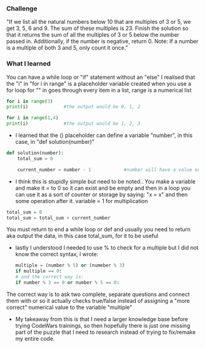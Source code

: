  ### Challenge 
"If we list all the natural numbers below 10 that are multiples of 3 or 5, we get 3, 5, 6 and 9. The sum of these multiples is 23.
Finish the solution so that it returns the sum of all the multiples of 3 or 5 below the number passed in.
Additionally, if the number is negative, return 0.
Note: If a number is a multiple of both 3 and 5, only count it once."


### What I learned ###
You can have a while loop or "if" statement without an "else"
 I realised that the "i" in "for i in range"    is a placeholder variable created when you use a for loop
  for "" in    goes through every item in a list, range is a numerical list 
```Python
for i in range(3)
print(i)             #the output would be 0, 1, 2

for i in range(1,4)
print(i)             #the output would be 1, 2, 3
```

- I learned that the () placeholder can define a variable "number", in this case, in "def solution(number)"
```Python
def solution(number):
    total_sum = 0

    current_number = number - 1            #number will have a value once the function is called
```

- I think this is stupidly simple but need to be noted..
You make a variable and make it = to 0 so it can exist and be empty and then in a loop you can use it as a sort of counter or storage by saying:
"x = x" and then some operation after it. variable = 1 for multiplication
```Python
total_sum = 0
total_sum = total_sum + current_number
```
You must return to end a while loop or def and usually you need to return aka output the data, in this case total_sum, for it to be useful

- lastly I understood I needed to use % to check for a multiple but I did not know the correct syntax, I wrote:
  ```Python
  multiple = (number % 5) or (numeber % 3)
  if multiple == 0:
  # and the correct way is:
  if number % 3 == 0 or number % 5 == 0:
  ```
 The correct way is to ask two complete, separate questions and connect them with or so it actually checks true/false instead of assigning a "more correct" numerical value to the variable "multiple"

- My takeaway from this is that I need a larger knowledge base before trying CodeWars trainings, so then hopefully there is just one missing part of the puzzle that I need to research instead of trying to fix/remake my entire code.
